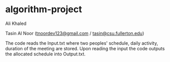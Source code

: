 # algorithm-project
Ali Khaled 

Tasin Al Noor (tnoordev123@gmail.com / tasin@csu.fullerton.edu)

The code reads the Input.txt where two peoples' schedule, daily activity, duration of the meeting are stored. Upon reading the input the code outputs the allocated schedule into Output.txt.
